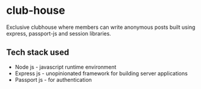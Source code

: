 # club-house
Exclusive clubhouse where members can write anonymous posts built using express, passport-js and session libraries.
## Tech stack used
- Node js - javascript runtime environment
- Express js - unopinionated framework for building server applications
- Passport js - for authentication
